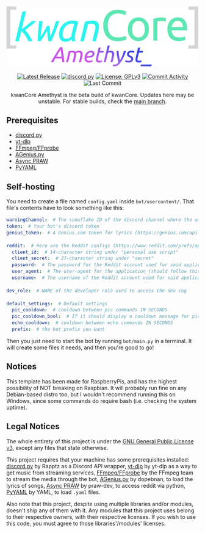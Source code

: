 <div align="center">

![kwanCore Amethyst](https://raw.githubusercontent.com/dopebnan/kwancore/amethyst/assets/amethyst.png)

[![Latest Release](https://img.shields.io/github/v/release/dopebnan/kwancore?display_name=release&include_prereleases&sort=semver)](https://github.com/dopebnan/kwancore/releases)
[![discord.py](https://img.shields.io/badge/-discord.py-5865F2)](https://github.com/Rapptz/discord.py)
[![License: GPLv3](https://img.shields.io/github/license/dopebnan/kwancore)](LICENSE)
[![Commit Activity](https://img.shields.io/github/commit-activity/m/dopebnan/kwancore/amethyst)](https://github.com/dopebnan/kwancore/commits/amethyst)
![Last Commit](https://img.shields.io/github/last-commit/dopebnan/kwancore/amethyst)

kwanCore Amethyst is the beta build of kwanCore. Updates here may be unstable.
For stable builds, check the [main branch](https://github.com/dopebnan/kwancore/tree/main).
</div>


## Prerequisites
* [discord.py](https://github.com/Rapptz/discord.py)
* [yt-dlp](https://github.com/yt-dlp/yt-dlp)
* [FFmpeg/FFprobe](https://git.ffmpeg.org/ffmpeg.git) 
* [AGenius.py](https://github.com/dopebnan/AGenius.py)
* [Async PRAW](https://github.com/praw-dev/asyncpraw)
* [PyYAML](https://github.com/yaml/pyyaml)

## Self-hosting
You need to create a file named `config.yaml` inside `bot/usercontent/`.
That file's contents have to look something like this:
```yaml
warningChannel:  # The snowflake ID of the discord channel where the warnings would be sent to
token:  # Your bot's discord token
genius_token:  # A Genius.com token for lyrics (https://genius.com/api-clients/new)

reddit:  # Here are the Reddit configs (https://www.reddit.com/prefs/apps/)
  client_id:  # 14-character string under "personal use script"
  client_secret:  # 27-character string under "secret"
  password:  # The password for the Reddit account used for said application 
  user_agent:  # The user-agent for the application (should follow this format: <platform>:<app ID>:<version string> (by /u/<reddit username>))
  username:  # The username of the Reddit account used for said application

dev_role:  # NAME of the developer role used to access the dev cog

default_settings:  # Default settings
  pic_cooldown:  # cooldown between pic commands IN SECONDS
  pic_cooldown_bool:  # If it should display a cooldown message for pic commands
  echo_cooldown:  # cooldown between echo commands IN SECONDS
  prefix:  # the bot prefix you want
```

Then you just need to start the bot by running `bot/main.py` in a terminal.
It will create some files it needs, and then you're good to go!

## Notices

This template has been made for RaspberryPis, and has the highest possibility of NOT breaking on Raspbian. 
It will probably run fine on any Debian-based distro too, but I wouldn't recommend running this on Windows,
since some commands do require bash (i.e. checking the system uptime).

## Legal Notices

The whole entirety of this project is under the [GNU General Public License v3](LICENSE),
except any files that state otherwise.

This project requires that your machine has some prerequisites installed:
[discord.py](https://github.com/Rapptz/discord.py) by Rapptz as a Discord API wrapper, 
[yt-dlp](https://github.com/yt-dlp/yt-dlp) by yt-dlp as a way to get music from streaming services,
[FFmpeg/FFprobe](https://git.ffmpeg.org/ffmpeg.git) by the FFmpeg team to stream the media through the bot,
[AGenius.py](https://github.com/dopebnan/AGenius.py) by dopebnan, to load the lyrics of songs,
[Async PRAW](https://github.com/praw-dev/asyncpraw) by praw-dev, to access reddit via python,
[PyYAML](https://github.com/yaml/pyyaml) by YAML, to load `.yaml` files.

Also note that this project, despite using multiple libraries and/or modules, doesn't ship any of them with it. 
Any modules that this project uses belong to their respective owners, with their respective licenses.
If you wish to use this code, you must agree to those libraries'/modules' licenses.
